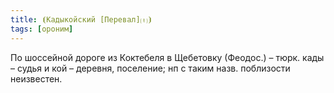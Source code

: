 ```yaml
---
title: ⦗Кадыкойский [Перевал]⒯⦘
tags: [ороним]
---
```


По шоссейной дороге из Коктебеля в Щебетовку (Феодос.) – тюрк. кады – судья и
кой – деревня, поселение; нп с таким назв. поблизости неизвестен.
